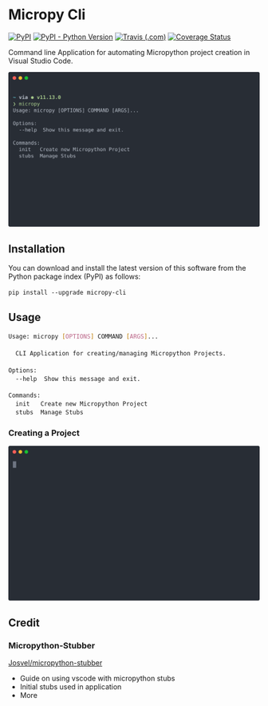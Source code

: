 # Micropy Cli

[![PyPI](https://img.shields.io/pypi/v/micropy-cli.svg?style=popout-square)](https://pypi.org/project/micropy-cli/)
[![PyPI - Python Version](https://img.shields.io/pypi/pyversions/micropy-cli.svg?style=popout-square)](https://pypi.org/project/micropy-cli/)
[![Travis (.com)](https://img.shields.io/travis/com/BradenM/micropy-cli/master.svg?style=popout-square)](https://travis-ci.com/BradenM/micropy-cli)
[![Coverage Status](https://coveralls.io/repos/github/BradenM/micropy-cli/badge.svg)](https://coveralls.io/github/BradenM/micropy-cli)


Command line Application for automating Micropython project creation in Visual Studio Code.

![micropy_still](.github/img/micropy.svg)

## Installation

You can download and install the latest version of this software from the Python package index (PyPI) as follows:

`pip install --upgrade micropy-cli`

## Usage

```sh
Usage: micropy [OPTIONS] COMMAND [ARGS]...

  CLI Application for creating/managing Micropython Projects.

Options:
  --help  Show this message and exit.

Commands:
  init   Create new Micropython Project
  stubs  Manage Stubs
```

### Creating a Project

![micropy_project](.github/img/usage.svg)


## Credit

### Micropython-Stubber
[Josvel/micropython-stubber](https://github.com/Josverl/micropython-stubber)

* Guide on using vscode with micropython stubs
* Initial stubs used in application
* More
